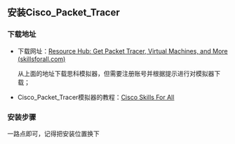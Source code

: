## 安装Cisco_Packet_Tracer

### 下载地址

+ 下载网址：[Resource Hub: Get Packet Tracer, Virtual Machines, and More (skillsforall.com)](https://skillsforall.com/resources/lab-downloads?courseLang=en-US)

  从上面的地址下载思科模拟器，但需要注册账号并根据提示进行对模拟器下载；

+ Cisco_Packet_Tracer模拟器的教程：[Cisco Skills For All](https://skillsforall.com/launch?id=ec0847b7-e6fc-4597-bc31-38ddd6b07a2f&tab=curriculum&view=e101fd3b-2d5c-587d-9d40-fcb2f0f1664e)



### 安装步骤

一路点即可，记得把安装位置换下

